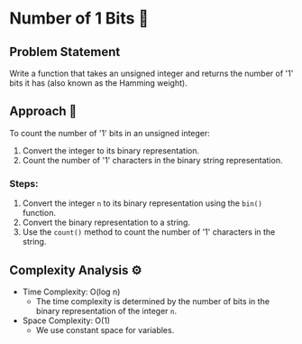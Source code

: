 # Number of 1 Bits 🧮

## Problem Statement

Write a function that takes an unsigned integer and returns the number of '1' bits it has (also known as the Hamming weight).

## Approach 🚀

To count the number of '1' bits in an unsigned integer:
1. Convert the integer to its binary representation.
2. Count the number of '1' characters in the binary string representation.

### Steps:
1. Convert the integer `n` to its binary representation using the `bin()` function.
2. Convert the binary representation to a string.
3. Use the `count()` method to count the number of '1' characters in the string.

## Complexity Analysis ⚙️

- Time Complexity: O(log n)
  - The time complexity is determined by the number of bits in the binary representation of the integer `n`.
- Space Complexity: O(1)
  - We use constant space for variables.
